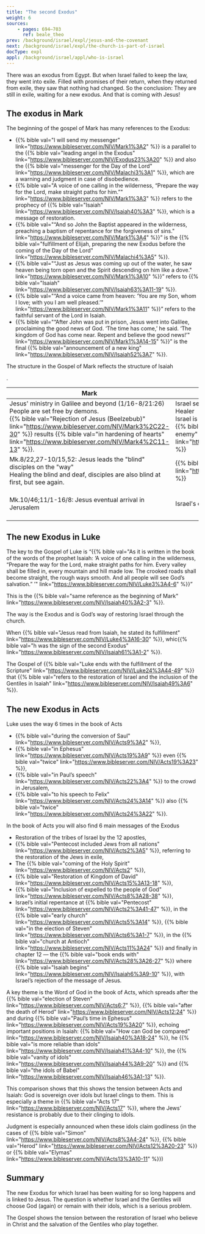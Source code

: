 ```yaml
---
title: "The second Exodus"
weight: 6
sources:
    - pages: 694–703
      ref: beale_theo
prev: /background/israel/expl/jesus-and-the-covenant
next: /background/israel/expl/the-church-is-part-of-israel
docType: expl
appl: /background/israel/appl/who-is-israel
---
```


There was an exodus from Egypt. But when Israel failed to keep the law, they went into exile. Filled with promises of their return, when they returned from exile, they saw that nothing had changed. So the conclusion: They are still in exile, waiting for a new exodus. And that is coming with Jesus!

## The exodus in Mark

<a name="70f4"></a>
The beginning of the gospel of Mark has many references to the Exodus:

- {{% bible val="I will send my messenger" link="https://www.bibleserver.com/NIV/Mark1%3A2" %}} is a parallel to the {{% bible val="leading angel in the Exodus" link="https://www.bibleserver.com/NIV/Exodus23%3A20" %}} and also the {{% bible val="messenger for the Day of the Lord" link="https://www.bibleserver.com/NIV/Malachi3%3A1" %}}, which are a warning and judgment in case of disobedience.
- {{% bible val="A voice of one calling in the wilderness, “Prepare the way for the Lord, make straight paths for him.”" link="https://www.bibleserver.com/NIV/Mark1%3A3" %}} refers to the prophecy of {{% bible val="Isaiah" link="https://www.bibleserver.com/NIV/Isaiah40%3A3" %}}, which is a message of restoration.
- {{% bible val="“And so John the Baptist appeared in the wilderness, preaching a baptism of repentance for the forgiveness of sins." link="https://www.bibleserver.com/NIV/Mark1%3A4" %}}” is the {{% bible val="fulfillment of Elijah, preparing the new Exodus before the coming of the Day of the Lord" link="https://www.bibleserver.com/NIV/Malachi4%3A5" %}}.
- {{% bible val="“Just as Jesus was coming up out of the water, he saw heaven being torn open and the Spirit descending on him like a dove." link="https://www.bibleserver.com/NIV/Mark1%3A10" %}}” refers to {{% bible val="Isaiah" link="https://www.bibleserver.com/NIV/Isaiah63%3A11-19" %}}.
- {{% bible val="“And a voice came from heaven: ‘You are my Son, whom I love; with you I am well pleased.’" link="https://www.bibleserver.com/NIV/Mark1%3A11" %}}” refers to the faithful servant of the Lord in Isaiah.
- {{% bible val="“After John was put in prison, Jesus went into Galilee, proclaiming the good news of God. ‘The time has come,’ he said. ‘The kingdom of God has come near. Repent and believe the good news!’" link="https://www.bibleserver.com/NIV/Mark1%3A14-15" %}}” is the final {{% bible val="announcement of a new king" link="https://www.bibleserver.com/NIV/Isaiah52%3A7" %}}.

<p>The structure in the Gospel of Mark reflects the structure of Isaiah</p>.

| Mark | Isaiah 40-66 | Explanation |
|------|--------------|-------------|
| Jesus' ministry in Galilee and beyond (1/16-8/21:26) </br> People are set free by demons. </br> {{% bible val="Rejection of Jesus (Beelzebub)" link="https://www.bibleserver.com/NIV/Mark3%2C22-30" %}} results {{% bible val="in hardening of hearts" link="https://www.bibleserver.com/NIV/Mark4%2C11-13" %}}. | Israel set freed from slavery by God the Warrior and Healer</br> Israel is freed from Babel </br> {{% bible val="Rejecting God: God becomes their enemy" link="https://www.bibleserver.com/NIV/Isaiah63%2C10" %}} | Deliverance from demons shows authority of Jesus, referring to God as the warrior who releases people from prison.</br> People are held captive by demons. |
| Mk.8/22,27-10/15,52: Jesus leads the "blind" disciples on the "way" </br> Healing the blind and deaf, disciples are also blind at first, but see again. | {{% bible val="God guides the \"blind\" on the \"way\"" link="https://www.bibleserver.com/NIV/Isaiah42%2C16" %}} | Jesus suffering is the way in which the exodus happens (Is.53: servant goes the way through his death (Mk.10/45)) |
| Mk.10/46;11/1-16/8: Jesus eventual arrival in Jerusalem | Israel's eventual arrival in Jerusalem | Jesus veils the fig tree: reference to beginning: {{% bible val="judgment or promise, only if bears fruit" link="https://www.bibleserver.com/NIV/Revelation17%2C14" %}} |

## The new Exodus in Luke

<a name="1f7d"></a>
The key to the Gospel of Luke is “{{% bible val="As it is written in the book of the words of the prophet Isaiah: ‘A voice of one calling in the wilderness, “Prepare the way for the Lord, make straight paths for him. Every valley shall be filled in, every mountain and hill made low. The crooked roads shall become straight, the rough ways smooth. And all people will see God’s salvation.” ’" link="https://www.bibleserver.com/NIV/Luke3%3A4-6" %}}”

This is the {{% bible val="same reference as the beginning of Mark" link="https://www.bibleserver.com/NIV/Isaiah40%3A2-3" %}}.

The way is the Exodus and is God’s way of restoring Israel through the church.

When {{% bible val="Jesus read from Isaiah, he stated its fulfillment" link="https://www.bibleserver.com/NIV/Luke4%3A16-30" %}}, whic{{% bible val="h was the sign of the second Exodus" link="https://www.bibleserver.com/NIV/Isaiah61%3A1-2" %}}.

The Gospel of {{% bible val="Luke ends with the fulfillment of the Scripture" link="https://www.bibleserver.com/NIV/Luke24%3A44-49" %}} that {{% bible val="refers to the restoration of Israel and the inclusion of the Gentiles in Isaiah" link="https://www.bibleserver.com/NIV/Isaiah49%3A6" %}}.

## The new Exodus in Acts

<a name="a809"></a>
Luke uses the way 6 times in the book of Acts

- {{% bible val="during the conversion of Saul" link="https://www.bibleserver.com/NIV/Acts9%3A2" %}},
- {{% bible val="in Ephesus" link="https://www.bibleserver.com/NIV/Acts19%3A9" %}} even {{% bible val="twice" link="https://www.bibleserver.com/NIV/Acts19%3A23" %}},
- {{% bible val="in Paul’s speech" link="https://www.bibleserver.com/NIV/Acts22%3A4" %}} to the crowd in Jerusalem,
- {{% bible val="to his speech to Felix" link="https://www.bibleserver.com/NIV/Acts24%3A14" %}} also {{% bible val="twice" link="https://www.bibleserver.com/NIV/Acts24%3A22" %}}.

In the book of Acts you will also find 6 main messages of the Exodus

- Restoration of the tribes of Israel by the 12 apostles,
- {{% bible val="Pentecost included Jews from all nations" link="https://www.bibleserver.com/NIV/Acts2%3A5" %}}, referring to the restoration of the Jews in exile,
- The {{% bible val="coming of the Holy Spirit" link="https://www.bibleserver.com/NIV/Acts2" %}},
- {{% bible val="Restoration of Kingdom of David" link="https://www.bibleserver.com/NIV/Acts15%3A13-18" %}},
- {{% bible val="Inclusion of expelled to the people of God" link="https://www.bibleserver.com/NIV/Acts8%3A28-38" %}},
- Israel’s initial repentance at {{% bible val="Pentecost" link="https://www.bibleserver.com/NIV/Acts2%3A41-47" %}}, in the {{% bible val="early church" link="https://www.bibleserver.com/NIV/Acts5%3A14" %}}, {{% bible val="in the election of Steven" link="https://www.bibleserver.com/NIV/Acts6%3A1-7" %}}, in the {{% bible val="church at Antioch" link="https://www.bibleserver.com/NIV/Acts11%3A24" %}} and finally in chapter 12 — the {{% bible val="book ends with" link="https://www.bibleserver.com/NIV/Acts28%3A26-27" %}} where {{% bible val="Isaiah begins" link="https://www.bibleserver.com/NIV/Isaiah6%3A9-10" %}}, with Israel’s rejection of the message of Jesus.

A key theme is the Word of God in the book of Acts, which spreads after the {{% bible val="election of Steven" link="https://www.bibleserver.com/NIV/Acts6:7" %}}, {{% bible val="after the death of Herod" link="https://www.bibleserver.com/NIV/Acts12:24" %}} and during {{% bible val="Paul’s time in Ephesus" link="https://www.bibleserver.com/NIV/Acts19%3A20" %}}, echoing important positions in Isaiah: {{% bible val="How can God be compared" link="https://www.bibleserver.com/NIV/Isaiah40%3A18-24" %}}, he {{% bible val="is more reliable than idols" link="https://www.bibleserver.com/NIV/Isaiah41%3A4-10" %}}, the {{% bible val="vanity of idols" link="https://www.bibleserver.com/NIV/Isaiah44%3A9-20" %}} and {{% bible val="the idols of Babel" link="https://www.bibleserver.com/NIV/Isaiah46%3A1-13" %}}.

This comparison shows that this shows the tension between Acts and Isaiah: God is sovereign over idols but Israel clings to them. This is especially a theme in {{% bible val="Acts 17" link="https://www.bibleserver.com/NIV/Acts17" %}}, where the Jews’ resistance is probably due to their clinging to idols.

Judgment is especially announced when these idols claim godliness (in the cases of {{% bible val="Simon" link="https://www.bibleserver.com/NIV/Acts8%3A4-24" %}}, {{% bible val="Herod" link="https://www.bibleserver.com/NIV/Acts12%3A20-23" %}} or {{% bible val="Elymas" link="https://www.bibleserver.com/NIV/Acts13%3A10-11" %}})

## Summary

<a name="f43c"></a>
The new Exodus for which Israel has been waiting for so long happens and is linked to Jesus. The question is whether Israel and the Gentiles will choose God (again) or remain with their idols, which is a serious problem.

The Gospel shows the tension between the restoration of Israel who believe in Christ and the salvation of the Gentiles who play together.
